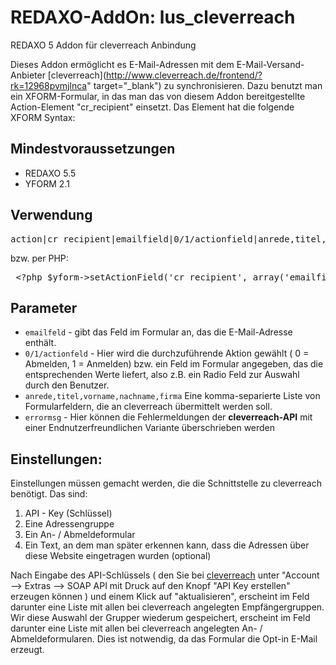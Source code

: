 REDAXO-AddOn:  lus_cleverreach
==================================

REDAXO 5 Addon für cleverreach Anbindung

Dieses Addon ermöglicht es E-Mail-Adressen mit dem E-Mail-Versand-Anbieter [cleverreach](http://www.cleverreach.de/frontend/?rk=12968pvmjlnca" target="_blank") zu synchronisieren.
Dazu benutzt man ein XFORM-Formular, in das man das von diesem Addon bereitgestellte Action-Element "cr_recipient" einsetzt. Das Element hat die folgende XFORM Syntax:
	
Mindestvoraussetzungen
----------------------

* REDAXO 5.5
* YFORM 2.1

Verwendung
----------

<pre>action|cr_recipient|emailfield|0/1/actionfield|anrede,titel,vorname,nachname,firma|errormsg</pre>

bzw. per PHP:

<pre> &lt;?php $yform->setActionField('cr_recipient', array('emailfield', 1, 'anrede,titel,vorname,nachname,firma','Fehler bei der Registrierung')); ?></pre>

Parameter
----------

* `emailfeld` - gibt das Feld im Formular an, das die E-Mail-Adresse enthält.
*  `0/1/actionfeld`	- Hier wird die durchzuführende Aktion gewählt ( 0 = Abmelden, 1 = Anmelden) 
bzw. ein Feld im Formular angegeben, das die entsprechenden Werte liefert, also z.B. ein Radio Feld 
zur Auswahl durch den Benutzer.
* `anrede,titel,vorname,nachname,firma`
Eine komma-separierte Liste von Formularfeldern, die an cleverreach übermittelt werden soll.
* `errormsg` - Hier können die Fehlermeldungen der **cleverreach-API** mit einer Endnutzerfreundlichen Variante überschrieben werden


Einstellungen:
--------------

Einstellungen müssen gemacht werden, die die Schnittstelle zu cleverreach benötigt.
Das sind:

1. API - Key (Schlüssel)
2. Eine Adressengruppe
3. Ein An- / Abmeldeformular
4. Ein Text, an dem man später erkennen kann, dass die Adressen über diese Website eingetragen wurden (optional)
	

Nach Eingabe des API-Schlüssels ( den Sie bei <a href="http://www.cleverreach.de/frontend/?rk=12968pvmjlnca" target="_blank">cleverreach</a> unter "Account --> Extras --> SOAP API mit Druck auf den Knopf "API Key erstellen" erzeugen können ) 
und einem Klick auf "aktualisieren", erscheint im Feld darunter eine Liste mit allen bei cleverreach angelegten Empfängergruppen.
Wir diese Auswahl der Grupper wiederum gespeichert, erscheint im Feld darunter eine Liste mit allen bei cleverreach angelegten An- / Abmeldeformularen. 
Dies ist notwendig, da das Formular die Opt-in E-Mail erzeugt.
	
